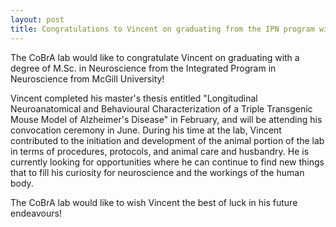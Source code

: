 ```yaml
---
layout: post
title: Congratulations to Vincent on graduating from the IPN program with a M.Sc. in Neuroscience!
---
```


The CoBrA lab would like to congratulate Vincent on graduating with a degree of M.Sc. in Neuroscience from the Integrated Program in Neuroscience from McGill University!

Vincent completed his master's thesis entitled "Longitudinal Neuroanatomical and Behavioural Characterization of a Triple Transgenic Mouse Model of Alzheimer's Disease" in February, and will be attending his convocation ceremony in June. During his time at the lab, Vincent contributed to the initiation and development of the animal portion of the lab in terms of procedures, protocols, and animal care and husbandry. He is currently looking for opportunities where he can continue to find new things that to fill his curiosity for neuroscience and the workings of the human body.

The CoBrA lab would like to wish Vincent the best of luck in his future endeavours!


